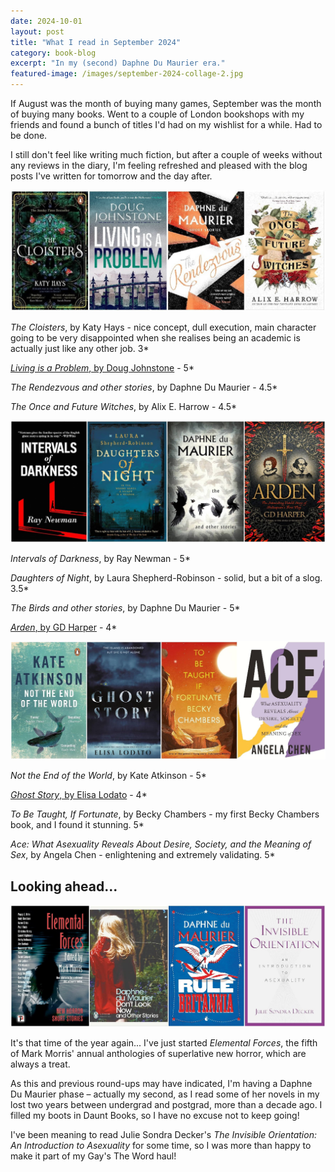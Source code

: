 ```yaml
---
date: 2024-10-01
layout: post
title: "What I read in September 2024"
category: book-blog
excerpt: "In my (second) Daphne Du Maurier era."
featured-image: /images/september-2024-collage-2.jpg
---
```


If August was the month of buying many games, September was the month of buying many books. Went to a couple of London bookshops with my friends and found a bunch of titles I'd had on my wishlist for a while. Had to be done.

I still don't feel like writing much fiction, but after a couple of weeks without any reviews in the diary, I'm feeling refreshed and pleased with the blog posts I've written for tomorrow and the day after.

![The Cloisters, Living is a Problem, The Rendezvous and other stories, The Once and Future Witches](/images/september-2024-collage-1.jpg)

<cite>The Cloisters</cite>, by Katy Hays - nice concept, dull execution, main character going to be very disappointed when she realises being an academic is actually just like any other job. 3*

[<cite>Living is a Problem</cite>, by Doug Johnstone](/blog-tour-living-is-a-problem/) - 5*

<cite>The Rendezvous and other stories</cite>, by Daphne Du Maurier - 4.5*

<cite>The Once and Future Witches</cite>, by Alix E. Harrow - 4.5*

![Intervals of Darkness, Daughters of Night, The Birds and other stories, Arden](/images/september-2024-collage-2.jpg)

<cite>Intervals of Darkness</cite>, by Ray Newman - 5*

<cite>Daughters of Night</cite>, by Laura Shepherd-Robinson - solid, but a bit of a slog. 3.5*

<cite>The Birds and other stories</cite>, by Daphne Du Maurier - 5*

[<cite>Arden</cite>, by GD Harper](/arden-by-gd-harper/) - 4*

![Not the End of the World, Ghost Story, To Be Taught, If Fortunate, Ace](/images/september-2024-collage-3.jpg)

<cite>Not the End of the World</cite>, by Kate Atkinson - 5*

[<cite>Ghost Story</cite>, by Elisa Lodato](/blog-tour-ghost-story/) - 4*

<cite>To Be Taught, If Fortunate</cite>, by Becky Chambers - my first Becky Chambers book, and I found it stunning. 5*

<cite>Ace: What Asexuality Reveals About Desire, Society, and the Meaning of Sex</cite>, by Angela Chen - enlightening and extremely validating. 5*

## Looking ahead...

![Elemental Forces, Don't Look Now and other stories, Rule Britannia, The Invisible Orientation](/images/september-2024-collage-4.jpg)

It's that time of the year again... I've just started <cite>Elemental Forces</cite>, the fifth of Mark Morris' annual anthologies of superlative new horror, which are always a treat.

As this and previous round-ups may have indicated, I'm having a Daphne Du Maurier phase &ndash; actually my second, as I read some of her novels in my lost two years between undergrad and postgrad, more than a decade ago. I filled my boots in Daunt Books, so I have no excuse not to keep going!

I've been meaning to read Julie Sondra Decker's <cite>The Invisible Orientation: An Introduction to Asexuality</cite> for some time, so I was more than happy to make it part of my Gay's The Word haul!